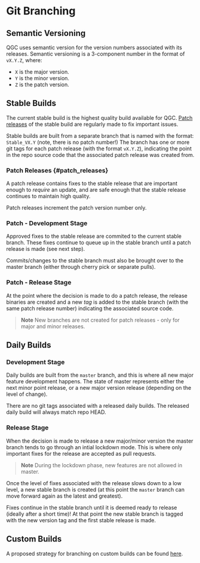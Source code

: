 # Git Branching

## Semantic Versioning

QGC uses semantic version for the version numbers associated with its releases. Semantic versioning is a 3-component number in the format of `vX.Y.Z`, where:

* `X` is the major version.
* `Y` is the minor version.
* `Z` is the patch version.

## Stable Builds

The current stable build is the highest quality build available for QGC. [Patch releases](#patch_releases) of the stable build are regularly made to fix important issues.

Stable builds are built from a separate branch that is named with the format: `Stable_VX.Y` (note, there is no patch number!) The branch has one or more git tags for each patch release (with the format `vX.Y.Z`), indicating the point in the repo source code that the associated patch release was created from.

### Patch Releases {#patch_releases}

A patch release contains fixes to the stable release that are important enough to *require* an update, and are safe enough that the stable release continues to maintain high quality.

Patch releases increment the patch version number only.

### Patch - Development Stage

Approved fixes to the stable release are commited to the current stable branch. These fixes continue to queue up in the stable branch until a patch release is made (see next step).

Commits/changes to the stable branch must also be brought over to the master branch (either through cherry pick or separate pulls).

### Patch - Release Stage

At the point where the decision is made to do a patch release, the release binaries are created and a new *tag* is added to the stable branch (with the same patch release number) indicating the associated source code.

> **Note** New branches are not created for patch releases - only for major and minor releases.


## Daily Builds

### Development Stage

Daily builds are built from the `master` branch, and this is where all new major feature development happens. The state of master represents either the next minor point release, or a new major version release (depending on the level of change).

There are no git tags associated with a released daily builds. The released daily build will always match repo HEAD.

### Release Stage

When the decision is made to release a new major/minor version the master branch tends to go through an intial lockdown mode. This is where only important fixes for the release are accepted as pull requests.

> **Note** During the lockdown phase, new features are not allowed in master.

Once the level of fixes associated with the release slows down to a low level, a new stable branch is created (at this point the `master` branch can move forward again as the latest and greatest).

Fixes continue in the stable branch until it is deemed ready to release (ideally after a short time)! At that point the new stable branch is tagged with the new version tag and the first stable release is made.

## Custom Builds

A proposed strategy for branching on custom builds can be found [here](custom_build/GitBranching.md).

